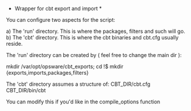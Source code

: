 * Wrapper for cbt export and import *

You can configure two aspects for the script:

a) The 'run' directory.  This is where the packages, filters and such will go.
b) The 'cbt' directory.  This is where the cbt binaries and cbt.cfg usually 
   reside.

The 'run' directory can be created by ( feel free to change the main dir ):

mkdir /var/opt/opsware/cbt_exports; cd !$
mkdir {exports,imports,packages,filters}

The 'cbt' directory assumes a structure of:
    CBT_DIR/cbt.cfg
    CBT_DIR/bin/cbt

You can modify this if you'd like in the compile_options function

